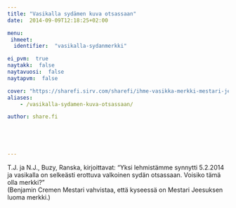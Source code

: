 ```yaml
---
title: "Vasikalla sydämen kuva otsassaan"
date:  2014-09-09T12:18:25+02:00

menu:
 ihmeet:
  identifier:  "vasikalla-sydanmerkki"

ei_pvm:  true
naytakk:  false
naytavuosi:  false
naytapvm:  false

cover: "https://sharefi.sirv.com/sharefi/ihme-vasikka-merkki-mestari-jeesus-2014-06.jpg"
aliases:
    - /vasikalla-sydamen-kuva-otsassaan/

author: share.fi





---
```

<p class="alustus">T.J. ja N.J., Buzy, Ranska, kirjoittavat: “Yksi lehmistämme synnytti 5.2.2014 ja vasikalla on selkeästi erottuva valkoinen sydän otsassaan. Voisiko tämä olla merkki?”<br />
(Benjamin Cremen Mestari vahvistaa, että kyseessä on Mestari Jeesuksen luoma merkki.)</p>